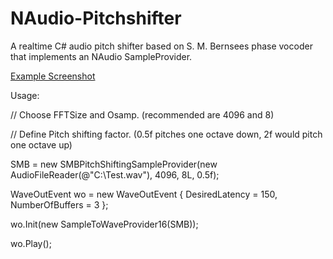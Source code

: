 # NAudio-Pitchshifter

A realtime C# audio pitch shifter based on S. M. Bernsees phase vocoder that implements an NAudio SampleProvider.


[Example Screenshot](Example.bmp)


Usage:




// Choose FFTSize and Osamp. (recommended are 4096 and 8)

// Define Pitch shifting factor. (0.5f pitches one octave down, 2f would pitch one octave up)

SMB = new SMBPitchShiftingSampleProvider(new AudioFileReader(@"C:\Test.wav"), 4096, 8L, 0.5f);

WaveOutEvent wo = new WaveOutEvent
{
  DesiredLatency = 150,
  NumberOfBuffers = 3
};

wo.Init(new SampleToWaveProvider16(SMB));

wo.Play();

